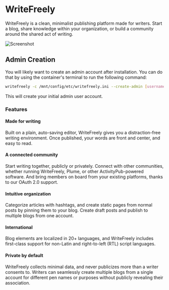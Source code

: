 # WriteFreely
WriteFreely is a clean, minimalist publishing platform made for writers. Start a blog, share knowledge within your organization, or build a community around the shared act of writing.

![Screenshot](https://i.snap.as/cQZxXoz.png)


## Admin Creation

You will likely want to create an admin account after installation. You can do
that by using the container's terminal to run the following command:

```bash
writefreely -c /mnt/config/etc/writefreely.ini --create-admin [username]:[password]
```

This will create your initial admin user account.

### Features

#### Made for writing

Built on a plain, auto-saving editor, WriteFreely gives you a distraction-free writing environment. Once published, your words are front and center, and easy to read.

#### A connected community

Start writing together, publicly or privately. Connect with other communities, whether running WriteFreely, Plume, or other ActivityPub-powered software. And bring members on board from your existing platforms, thanks to our OAuth 2.0 support.

#### Intuitive organization

Categorize articles with hashtags, and create static pages from normal posts by pinning them to your blog. Create draft posts and publish to multiple blogs from one account.

#### International

Blog elements are localized in 20+ languages, and WriteFreely includes first-class support for non-Latin and right-to-left (RTL) script languages.

#### Private by default

WriteFreely collects minimal data, and never publicizes more than a writer consents to. Writers can seamlessly create multiple blogs from a single account for different pen names or purposes without publicly revealing their association.